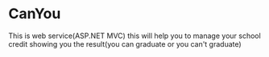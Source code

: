 # CanYou
This is web service(ASP.NET MVC)
this will help you to manage your school credit
showing you the result(you can graduate or you can't graduate)
